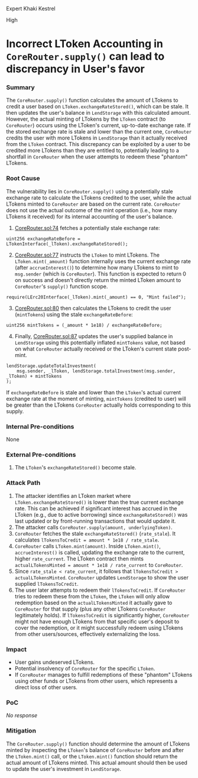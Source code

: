 Expert Khaki Kestrel

High

# Incorrect LToken Accounting in `CoreRouter.supply()` can lead to discrepancy in User's favor

### Summary

The `CoreRouter.supply()` function calculates the amount of LTokens to credit a user based on `LToken.exchangeRateStored()`, which can be stale. It then updates the user's balance in `LendStorage` with this calculated amount. However, the actual minting of LTokens by the `LToken` contract (to `CoreRouter`) occurs using the LToken's current, up-to-date exchange rate. If the stored exchange rate is stale and lower than the current one, `CoreRouter` credits the user with more LTokens in `LendStorage` than it actually received from the `LToken` contract. This discrepancy can be exploited by a user to be credited more LTokens than they are entitled to, potentially leading to a shortfall in `CoreRouter` when the user attempts to redeem these "phantom" LTokens.

### Root Cause

The vulnerability lies in `CoreRouter.supply()` using a potentially stale exchange rate to calculate the LTokens credited to the user, while the actual LTokens minted to `CoreRouter` are based on the current rate. `CoreRouter` does not use the actual outcome of the mint operation (i.e., how many LTokens it received) for its internal accounting of the user's balance.

1. [CoreRouter.sol:74](https://github.com/sherlock-audit/2025-05-lend-audit-contest/blob/713372a1ccd8090ead836ca6b1acf92e97de4679/Lend-V2/src/LayerZero/CoreRouter.sol#L74) fetches a potentially stale exchange rate:
```solidity
uint256 exchangeRateBefore = LTokenInterface(_lToken).exchangeRateStored();
```
2. [CoreRouter.sol:77](https://github.com/sherlock-audit/2025-05-lend-audit-contest/blob/713372a1ccd8090ead836ca6b1acf92e97de4679/Lend-V2/src/LayerZero/CoreRouter.sol#L77) instructs the `LToken` to mint LTokens. The `LToken.mint(_amount)` function internally uses the current exchange rate (after `accrueInterest()`) to determine how many LTokens to mint to `msg.sender` (which is `CoreRouter`). This function is expected to return 0 on success and doesn't directly return the minted LToken amount to `CoreRouter`'s `supply()` function scope.
```solidity
require(LErc20Interface(_lToken).mint(_amount) == 0, "Mint failed");
```
3. [CoreRouter.sol:80](https://github.com/sherlock-audit/2025-05-lend-audit-contest/blob/713372a1ccd8090ead836ca6b1acf92e97de4679/Lend-V2/src/LayerZero/CoreRouter.sol#L80) then calculates the LTokens to credit the user (`mintTokens`) using the stale `exchangeRateBefore`:
```solidity
uint256 mintTokens = (_amount * 1e18) / exchangeRateBefore;
```
4. Finally, [CoreRouter.sol:87](https://github.com/sherlock-audit/2025-05-lend-audit-contest/blob/713372a1ccd8090ead836ca6b1acf92e97de4679/Lend-V2/src/LayerZero/CoreRouter.sol#L87-L89) updates the user's supplied balance in `LendStorage` using this potentially inflated `mintTokens` value, not based on what `CoreRouter` actually received or the LToken's current state post-mint.
```solidity
lendStorage.updateTotalInvestment(
    msg.sender, _lToken, lendStorage.totalInvestment(msg.sender, _lToken) + mintTokens
);
```

If `exchangeRateBefore` is stale and lower than the `LToken`'s actual current exchange rate at the moment of minting, `mintTokens` (credited to user) will be greater than the LTokens `CoreRouter` actually holds corresponding to this supply.

### Internal Pre-conditions

None

### External Pre-conditions

1. The `LToken`'s `exchangeRateStored()` become stale.

### Attack Path

1. The attacker identifies an LToken market where `LToken.exchangeRateStored()` is lower than the true current exchange rate. This can be achieved if significant interest has accrued in the LToken (e.g., due to active borrowing) since `exchangeRateStored()` was last updated or by front-running transactions that would update it.
2. The attacker calls `CoreRouter.supply(amount, underlyingToken)`.
3. `CoreRouter` fetches the stale `exchangeRateStored()` (`rate_stale`). It calculates `lTokensToCredit = amount * 1e18 / rate_stale`.
4. `CoreRouter` calls `LToken.mint(amount)`. Inside `LToken.mint()`, `accrueInterest()` is called, updating the exchange rate to the current, higher `rate_current`. The LToken contract then mints `actualLTokensMinted = amount * 1e18 / rate_current` to `CoreRouter`.
5. Since `rate_stale < rate_current`, it follows that `lTokensToCredit > actualLTokensMinted`. `CoreRouter` updates `LendStorage` to show the user supplied `lTokensToCredit`.
6. The user later attempts to redeem their `lTokensToCredit`. If `CoreRouter` tries to redeem these from the `LToken`, the `LToken` will only allow redemption based on the `actualLTokensMinted` it actually gave to `CoreRouter` for that supply (plus any other LTokens `CoreRouter` legitimately holds). If `lTokensToCredit` is significantly higher, `CoreRouter` might not have enough LTokens from that specific user's deposit to cover the redemption, or it might successfully redeem using LTokens from other users/sources, effectively externalizing the loss.

### Impact

* User gains undeserved LTokens.
* Potential insolvency of `CoreRouter` for the specific `LToken`.
* If `CoreRouter` manages to fulfill redemptions of these "phantom" LTokens using other funds or LTokens from other users, which represents a direct loss of other users.

### PoC

_No response_

### Mitigation

The `CoreRouter.supply()` function should determine the amount of LTokens minted by inspecting the `LToken`'s balance of `CoreRouter` before and after the `LToken.mint()` call, or the `LToken.mint()` function should return the actual amount of LTokens minted. This actual amount should then be used to update the user's investment in `LendStorage`.